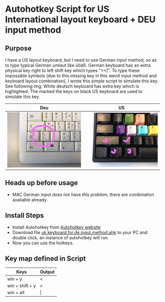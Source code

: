 # Autohotkey Script for US International layout keyboard + DEU input method

Purpose
--------------
I have a US layout keyboard, but I need to use German input method, so as to type typical German umlaut like üöäß. German keyboard has an extra physical key right to left shift key which types "><|".  To type these impossible symbols (due to this missing key in this weird input method and keyboard layout combination), I wrote this simple script to simulate this key. See following img. White deutsch keyboard has extra key which is highlighted. The marked the keys on black US keyboard are used to simulate this key.

Deu | US
--------- | --------
![](./img/IMG_7758.JPG) | ![](./img/IMG_7759.JPG)

Heads up before usage
--------------
* MAC German input does not have this problem, there are combination available already.

Install Steps
--------------
* Install Autohotkey from [Autohotkey website](https://autohotkey.com/)
* Download file [uk.keyboard.for.de.input.method.ahk](./uk.keyboard.for.de.input.method.ahk) to your PC and double click, an instance of autohotkey will run. 
* Now you can use the hotkeys. 

Key map defined in Script
--------------

Keys | Output
--------- | --------
win + y  | <
win + shift + y  | > 
win + alt     | \|
